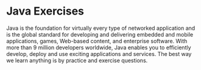 # Java Exercises
Java is the foundation for virtually every type of networked application and is the global standard for developing and delivering embedded and mobile applications, games, Web-based content, and enterprise software.
With more than 9 million developers worldwide, Java enables you to efficiently develop, deploy and use exciting applications and services.
The best way we learn anything is by practice and exercise questions.